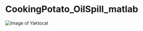 # CookingPotato_OilSpill_matlab

![Image of Yaktocat](https://octodex.github.com/images/yaktocat.png)
